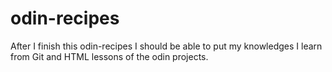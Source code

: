 # odin-recipes
After I finish this odin-recipes I should be able to put my knowledges I learn from Git and HTML lessons of the odin projects.